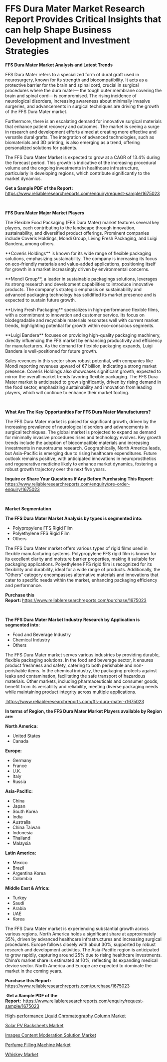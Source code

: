<p><h1>FFS Dura Mater Market Research Report Provides Critical Insights that can help Shape Business Development and Investment Strategies</h1></p><p><strong>FFS Dura Mater Market Analysis and Latest Trends</strong></p>
<p><p>FFS Dura Mater refers to a specialized form of dural graft used in neurosurgery, known for its strength and biocompatibility. It acts as a protective barrier for the brain and spinal cord, crucial in surgical procedures where the dura mater— the tough outer membrane covering the brain and spinal cord— is compromised. The rising incidence of neurological disorders, increasing awareness about minimally invasive surgeries, and advancements in surgical techniques are driving the growth of the FFS Dura Mater market. </p><p>Furthermore, there is an escalating demand for innovative surgical materials that enhance patient recovery and outcomes. The market is seeing a surge in research and development efforts aimed at creating more effective and versatile dural grafts. The integration of advanced technologies, such as biomaterials and 3D printing, is also emerging as a trend, offering personalized solutions for patients.</p><p>The FFS Dura Mater Market is expected to grow at a CAGR of 13.4% during the forecast period. This growth is indicative of the increasing procedural volume and the ongoing investments in healthcare infrastructure, particularly in developing regions, which contribute significantly to the market dynamics.</p></p>
<p><strong>Get a Sample PDF of the Report:&nbsp;</strong> <a href="https://www.reliableresearchreports.com/enquiry/request-sample/1675023?utm_campaign=5&utm_medium=2&utm_source=Github&utm_content=ia&utm_term=10102024&utm_id=ffs-dura-mater">https://www.reliableresearchreports.com/enquiry/request-sample/1675023</a></p>
<p>&nbsp;</p>
<p><strong>FFS Dura Mater Major Market Players</strong></p>
<p><p>The Flexible Food Packaging (FFS Dura Mater) market features several key players, each contributing to the landscape through innovation, sustainability, and diversified product offerings. Prominent companies include Coveris Holdings, Mondi Group, Living Fresh Packaging, and Luigi Bandera, among others.</p><p>**Coveris Holdings** is known for its wide range of flexible packaging solutions, emphasizing sustainability. The company is increasing its focus on eco-friendly materials and value-added applications, positioning itself for growth in a market increasingly driven by environmental concerns.</p><p>**Mondi Group**, a leader in sustainable packagings solutions, leverages its strong research and development capabilities to introduce innovative products. The company's strategic emphasis on sustainability and advanced packaging technology has solidified its market presence and is expected to sustain future growth.</p><p>**Living Fresh Packaging** specializes in high-performance flexible films, with a commitment to innovation and customer service. Its focus on biodegradable and recyclable materials resonates well with current market trends, highlighting potential for growth within eco-conscious segments.</p><p>**Luigi Bandera** focuses on providing high-quality packaging machinery, directly influencing the FFS market by enhancing productivity and efficiency for manufacturers. As the demand for flexible packaging expands, Luigi Bandera is well-positioned for future growth.</p><p>Sales revenues in this sector show robust potential, with companies like Mondi reporting revenues upward of €7 billion, indicating a strong market presence. Coveris Holdings also showcases significant growth, expected to mirror the overall market trends favoring flexible packaging. The FFS Dura Mater market is anticipated to grow significantly, driven by rising demand in the food sector, emphasizing sustainability and innovation from leading players, which will continue to enhance their market footing.</p></p>
<p>&nbsp;</p>
<p><strong>What Are The Key Opportunities For FFS Dura Mater Manufacturers?</strong></p>
<p><p>The FFS Dura Mater market is poised for significant growth, driven by the increasing prevalence of neurological disorders and advancements in surgical techniques. The global market is projected to expand as demand for minimally invasive procedures rises and technology evolves. Key growth trends include the adoption of biocompatible materials and increasing investments in neurotrauma research. Geographically, North America leads, but Asia-Pacific is emerging due to rising healthcare expenditures. Future outlook remains positive, with anticipated innovations in neuroprosthetics and regenerative medicine likely to enhance market dynamics, fostering a robust growth trajectory over the next five years.</p></p>
<p><strong>Inquire or Share Your Questions If Any Before Purchasing This Report:</strong> <a href="https://www.reliableresearchreports.com/enquiry/pre-order-enquiry/1675023?utm_campaign=5&utm_medium=2&utm_source=Github&utm_content=ia&utm_term=10102024&utm_id=ffs-dura-mater">https://www.reliableresearchreports.com/enquiry/pre-order-enquiry/1675023</a></p>
<p>&nbsp;</p>
<p><strong>Market Segmentation</strong></p>
<p><strong>The FFS Dura Mater Market Analysis by types is segmented into:</strong></p>
<p><ul><li>Polypropylene FFS Rigid Film</li><li>Polyethylene FFS Rigid Film</li><li>Others</li></ul></p>
<p><p>The FFS Dura Mater market offers various types of rigid films used in flexible manufacturing systems. Polypropylene FFS rigid film is known for its excellent clarity and moisture barrier properties, making it suitable for packaging applications. Polyethylene FFS rigid film is recognized for its flexibility and durability, ideal for a wide range of products. Additionally, the "Others" category encompasses alternative materials and innovations that cater to specific needs within the market, enhancing packaging efficiency and performance.</p></p>
<p><strong>Purchase this Report:&nbsp;</strong><a href="https://www.reliableresearchreports.com/purchase/1675023?utm_campaign=5&utm_medium=2&utm_source=Github&utm_content=ia&utm_term=10102024&utm_id=ffs-dura-mater">https://www.reliableresearchreports.com/purchase/1675023</a></p>
<p>&nbsp;</p>
<p><strong>The FFS Dura Mater Market Industry Research by Application is segmented into:</strong></p>
<p><ul><li>Food and Beverage Industry</li><li>Chemical Industry</li><li>Others</li></ul></p>
<p><p>The FFS Dura Mater market serves various industries by providing durable, flexible packaging solutions. In the food and beverage sector, it ensures product freshness and safety, catering to both perishable and non-perishable items. In the chemical industry, the packaging protects against leaks and contamination, facilitating the safe transport of hazardous materials. Other markets, including pharmaceuticals and consumer goods, benefit from its versatility and reliability, meeting diverse packaging needs while maintaining product integrity across multiple applications.</p></p>
<p><a href="https://www.reliableresearchreports.com/ffs-dura-mater-r1675023?utm_campaign=5&utm_medium=2&utm_source=Github&utm_content=ia&utm_term=10102024&utm_id=ffs-dura-mater">&nbsp;https://www.reliableresearchreports.com/ffs-dura-mater-r1675023</a></p>
<p><strong>In terms of Region, the FFS Dura Mater Market Players available by Region are:</strong></p>
<p>
    <p> <strong> North America: </strong>
        <ul>
            <li>United States</li>
            <li>Canada</li>
        </ul>
        </p> 
    <p> <strong> Europe: </strong>
        <ul>
            <li>Germany</li>
            <li>France</li>
            <li>U.K.</li>
            <li>Italy</li>
            <li>Russia</li>
        </ul>
        </p> 
    <p> <strong> Asia-Pacific: </strong>
        <ul>
            <li>China</li>
            <li>Japan</li>
            <li>South Korea</li>
            <li>India</li>
            <li>Australia</li>
            <li>China Taiwan</li>
            <li>Indonesia</li>
            <li>Thailand</li>
            <li>Malaysia</li>
        </ul>
        </p> 
    <p> <strong> Latin America: </strong>
        <ul>
            <li>Mexico</li>
            <li>Brazil</li>
            <li>Argentina Korea</li>
            <li>Colombia</li>
        </ul>
        </p> 
    <p> <strong> Middle East & Africa: </strong>
        <ul>
            <li>Turkey</li>
            <li>Saudi</li>
            <li>Arabia</li>
            <li>UAE</li>
            <li>Korea</li>
        </ul>
    </p>
    </p>
<p><p>The FFS Dura Mater market is experiencing substantial growth across various regions. North America holds a significant share at approximately 35%, driven by advanced healthcare infrastructures and increasing surgical procedures. Europe follows closely with about 30%, supported by robust research and development activities. The Asia-Pacific region is anticipated to grow rapidly, capturing around 25% due to rising healthcare investments. China’s market share is estimated at 10%, reflecting its expanding medical device sector. North America and Europe are expected to dominate the market in the coming years.</p></p>
<p><strong>Purchase this Report: </strong><a href="https://www.reliableresearchreports.com/purchase/1675023?utm_campaign=5&utm_medium=2&utm_source=Github&utm_content=ia&utm_term=10102024&utm_id=ffs-dura-mater">https://www.reliableresearchreports.com/purchase/1675023</a></p>
<p>&nbsp;<strong>Get a Sample PDF of the Report:&nbsp;&nbsp;</strong><a href="https://www.reliableresearchreports.com/enquiry/request-sample/1675023?utm_campaign=5&utm_medium=2&utm_source=Github&utm_content=ia&utm_term=10102024&utm_id=ffs-dura-mater">https://www.reliableresearchreports.com/enquiry/request-sample/1675023</a></p>
<p><strong></strong></p>
<p><p><a href="https://www.linkedin.com/pulse/high-performance-liquid-chromatography-column-market-dynamics-yf2df?utm_campaign=5&utm_medium=2&utm_source=Github&utm_content=ia&utm_term=10102024&utm_id=ffs-dura-mater">High-performance Liquid Chromatography Column Market</a></p><p><a href="https://github.com/sumonsky0m/Market-Research-Report-List-1/blob/main/solar-pv-backsheets-market.md?utm_campaign=5&utm_medium=2&utm_source=Github&utm_content=ia&utm_term=10102024&utm_id=ffs-dura-mater">Solar PV Backsheets Market</a></p><p><a href="https://www.linkedin.com/pulse/images-content-moderation-solution-revenue-growth-report-2024-vkqlf?utm_campaign=5&utm_medium=2&utm_source=Github&utm_content=ia&utm_term=10102024&utm_id=ffs-dura-mater">Images Content Moderation Solution Market</a></p><p><a href="https://github.com/RogerBennett414/Market-Research-Report-List-1/blob/main/perfume-filling-machine-market.md?utm_campaign=5&utm_medium=2&utm_source=Github&utm_content=ia&utm_term=10102024&utm_id=ffs-dura-mater">Perfume Filling Machine Market</a></p><p><a href="https://issuu.com/reportprime-2/docs/whiskey-market-size-2030.pptx_5515a32298797c?utm_campaign=5&utm_medium=2&utm_source=Github&utm_content=ia&utm_term=10102024&utm_id=ffs-dura-mater">Whiskey Market</a></p></p>